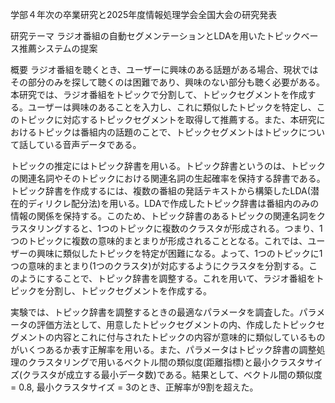 学部４年次の卒業研究と2025年度情報処理学会全国大会の研究発表

研究テーマ
ラジオ番組の自動セグメンテーションとLDAを用いたトピックベース推薦システムの提案

概要
ラジオ番組を聴くとき、ユーザーに興味のある話題がある場合、現状ではその部分のみを探して聴くのは困難であり、興味のない部分も聴く必要がある。
本研究では、ラジオ番組をトピックで分割して、トピックセグメントを作成する。ユーザーは興味のあることを入力し、これに類似したトピックを特定し、このトピックに対応するトピックセグメントを取得して推薦する。また、本研究におけるトピックは番組内の話題のことで、トピックセグメントはトピックについて話している音声データである。

トピックの推定にはトピック辞書を用いる。トピック辞書というのは、トピックの関連名詞やそのトピックにおける関連名詞の生起確率を保持する辞書である。トピック辞書を作成するには、複数の番組の発話テキストから構築したLDA(潜在的ディリクレ配分法)を用いる。LDAで作成したトピック辞書は番組内のみの情報の関係を保持する。このため、トピック辞書のあるトピックの関連名詞をクラスタリングすると、1つのトピックに複数のクラスタが形成される。つまり、1つのトピックに複数の意味的まとまりが形成されることとなる。これでは、ユーザーの興味に類似したトピックを特定が困難になる。よって、1つのトピックに1つの意味的まとまり(1つのクラスタ)が対応するようにクラスタを分割する。このようにすることで、トピック辞書を調整する。これを用いて、ラジオ番組をトピックを分割し、トピックセグメントを作成する。

実験では、トピック辞書を調整するときの最適なパラメータを調査した。パラメータの評価方法として、用意したトピックセグメントの内、作成したトピックセグメントの内容とこれに付与されたトピックの内容が意味的に類似しているものがいくつあるか表す正解率を用いる。また、パラメータはトピック辞書の調整処理のクラスタリングで用いるベクトル間の類似度(距離指標)と最小クラスタサイズ(クラスタが成立する最小データ数)である。結果として、ベクトル間の類似度 = 0.8, 最小クラスタサイズ = 3のとき、正解率が9割を超えた。